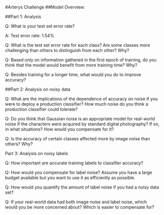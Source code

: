 #Arterys Challenge
##Model Overview:

##Part 1: Analysis


Q: What is your test set error rate?

A: Test error rate: 1.54%

Q: What is the test set error rate for each class? Are some classes more challenging than others to distinguish from each other? Why? 


Q: Based only on information gathered in the first epoch of training, do you think that the model would benefit from more training time? Why?


Q: Besides training for a longer time, what would you do to improve accuracy?


##Part 2: Analysis on noisy data


Q: What are the implications of the dependence of accuracy on noise if you were to deploy a production classifier? How much noise do you think a production classifier could tolerate?

Q: Do you think that Gaussian noise is an appropriate model for real-world noise if the characters were acquired by standard digital photography? If so, in what situations? How would you compensate for it?

Q: Is the accuracy of certain classes affected more by image noise than others? Why?


Part 3: Analysis on noisy labels


Q: How important are accurate training labels to classifier accuracy?

Q: How would you compensate for label noise? Assume you have a large budget available but you want to use it as efficiently as possible.


Q: How would you quantify the amount of label noise if you had a noisy data set?

Q: If your real-world data had both image noise and label noise, which would you be more concerned about? Which is easier to compensate for?
